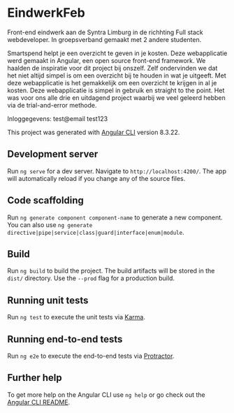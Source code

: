 # EindwerkFeb
Front-end eindwerk aan de Syntra Limburg in de richhting Full stack webdeveloper.
In groepsverband gemaakt met 2 andere studenten.

Smartspend helpt je een overzicht te geven in je kosten. Deze webapplicatie werd gemaakt in Angular, een open source front-end framework.
We haalden de inspiratie voor dit project bij onszelf. Zelf ondervinden we dat het niet altijd simpel is om een overzicht bij te houden in wat je uitgeeft. Met deze webapplicatie is het gemakkelijk om een overzicht te krijgen in al je kosten. Deze webapplicatie is simpel in gebruik en straight to the point.
Het was voor ons alle drie en uitdagend project waarbij we veel geleerd hebben via de trial-and-error methode.

Inloggegevens:
test@email 
test123

This project was generated with [Angular CLI](https://github.com/angular/angular-cli) version 8.3.22.

## Development server

Run `ng serve` for a dev server. Navigate to `http://localhost:4200/`. The app will automatically reload if you change any of the source files.

## Code scaffolding

Run `ng generate component component-name` to generate a new component. You can also use `ng generate directive|pipe|service|class|guard|interface|enum|module`.

## Build

Run `ng build` to build the project. The build artifacts will be stored in the `dist/` directory. Use the `--prod` flag for a production build.

## Running unit tests

Run `ng test` to execute the unit tests via [Karma](https://karma-runner.github.io).

## Running end-to-end tests

Run `ng e2e` to execute the end-to-end tests via [Protractor](http://www.protractortest.org/).

## Further help

To get more help on the Angular CLI use `ng help` or go check out the [Angular CLI README](https://github.com/angular/angular-cli/blob/master/README.md).
